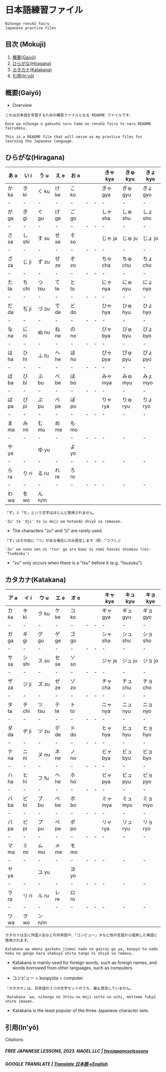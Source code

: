 # 日本語練習ファイル 
```
Nihongo renshū fairu
Japanese practice files
```
## 目次 (Mokuji)

1. [概要(Gaiyō)](#概要gaiyō)
2. [ひらがな(Hiragana)](#ひらがなhiragana)
3. [カタカナ(Katakana)](#カタカナkatakana)
3. [引用(In'yō)](#引用inyō)

## 概要(Gaiyō)
- Overview

```
これは日本語を学習するための練習ファイルとなる README ファイルです。

Kore wa nihongo o gakushū suru tame no renshū fairu to naru README fairudesu.

This is a README file that will serve as my practice files for learning the Japanese language.
```

## ひらがな(Hiragana)

|     あ a    |     い i     |    う u   |     え e    |    お o       |          |           |   きゃ kya   |    きゅ kyu    |   きょ kyo     |
|       -      |      -      |      -    |       -     |        -     |    -     |     -     |      -    |       -     |      -      |
|     か ka   |     き ki    |    く ku   |     け ke   |    こ ko     |          |          |   ぎゃ gya   |    ぎゅ gyu    |   ぎょ gyo     | 
|       -     |        -     |       -    |      -     |         -    |    -     |     -      |     -    |       -     |      -      |
|    が ga    |     ぎ gi     |    ぐ gu   |     げ ge   |    ご go    |          |           |   しゃ sha   |    しゅ shu    |   しょ sho     |
|       -     |        -     |       -    |      -     |     -        |    -     |     -     |      -    |       -     |      -      |
|    さ sa    |   し shi    |   す su   |    せ se   |   そ so      |            |           |   じゃ ja   |    じゅ ju    |   じょ jo     |
|      -      |      -       |     -      |       -    |      -       |    -     |     -      |      -    |       -     |      -      |
|    ざ za    |    じ ji    |   ず zu   |    ぜ ze    |   ぞ zo     |              |           |   ちゃ cha   |    ちゅ chu    |   ちょ cho     |
|      -      |       -      |     -      |      -     |       -      |    -     |     -      |      -    |       -     |      -      |
|    た ta    |   ち chi    |  つ tsu   |    て te    |   と to     |            |           |   にゃ nya   |    にゅ nyu    |   にょ nyo     |
|      -      |      -       |      -     |     -      |       -      |    -     |     -      |      -    |       -     |      -      |
|    だ da    |    ぢ ji    |   づ zu   |    で de    |   ど do     |            |           |   ひゃ hya   |    ひゅ hyu   |   ひょ hyo     |
|      -      |       -      |      -     |      -     |      -       |    -     |     -      |      -    |       -     |      -      |
|    な na    |    に ni    |   ぬ nu   |    ね ne    |   の no     |            |           |   びゃ bya   |    びゅ byu   |   びょ byo     |
|      -      |      -       |     -      |      -     |     -        |    -     |     -      |      -    |       -     |      -      |
|    は ha    |    ひ hi    |   ふ fu   |    へ he    |   ほ ho     |            |           |   ぴゃ pya  |    ぴゅ pyu    |   ぴょ pyo     |
|       -     |       -      |    -       |     -      |    -         |    -     |     -      |      -    |       -     |      -      |
|    ば ba    |    び bi    |   ぶ bu   |    べ be    |   ぼ bo     |            |           |   みゃ mya   |    みゅ myu   |   みょ myo     |
|      -      |      -       |     -      |    -       |      -       |    -     |     -     |      -    |       -     |      -      |
|    ぱ pa    |    ぴ pi    |    ぷ pu    |    ぺ pe     |    ぽ po    |         |           |  りゃ rya   |    りゅ ryu    |   りょ ryo     |
|      -      |       -      |      -     |     -      |        -     |    -     |     -      |      -    |       -     |      -      |
|    ま ma    |    み mi    |    む mu    |    め me      |   も mo    |          |           |            |           |             |
|       -     |      -      |    -       |       -    |       -      |    -     |      -     |      -    |       -     |      -      |
|    や ya    |            |   ゆ yu   |            |   よ yo     |            |           |             |           |             |
|      -      |       -      |    -      |     -      |      -       |    -     |      -     |      -    |       -     |      -      |
|    ら ra    |    り ri    |   る ru    |    れ re   |   ろ ro     |            |           |             |           |             |
|     -       |      -       |      -      |     -      |      -       |    -     |     -      |      -    |       -     |      -      |
|    わ wa    |     を wo   |   ん n/m   |            |            |           |           |            |           |             |
         


```
「ず」と「ぢ」という文字はほとんど使用されません。
```

` 'Zu' to 'dji' to iu moji wa hotondo shiyō sa remasen. `

- The characters "zu" and "ji" are rarely used.

```
「ず」はその前に「つ」がある場合にのみ発生します（例：「つづく」）
```
` 'Zu' wa sono zen ni 'tsu' ga aru baai ni nomi hassei shimasu (rei: 'Tsudzuku') `

- "zu" only occurs when there is a "tsu" before it (e.g. "tsuzuku")


## カタカナ(Katakana)
|     ア a   |     イ i    |    ウ u   |     エ e    |    オ o       |          |           |   キャ kya   |    キュ kyu    |   キョ kyo     |
|       -      |      -      |      -    |       -     |        -     |    -     |     -     |      -    |       -     |      -      |
|     カ ka   |     キ ki    |    ク ku   |     ケ ke   |    コ ko     |          |          |   ギャ gya   |    ギュ gyu    |   ギョ gyo     | 
|       -     |        -     |       -    |      -     |         -    |    -     |     -      |     -    |       -     |      -      |
|    ガ ga    |     ギ gi    |    グ gu  |     ゲ ge   |    ゴ go    |          |           |   シャ sha   |    シュ shu    |   ショ sho     |
|       -     |        -     |       -    |      -     |     -        |    -     |     -     |      -    |       -     |      -      |
|    サ sa    |   シ shi   |   ス su   |    セ se   |   ソ so      |            |           |   ジャ ja   |    ジュ ju    |   ジョ jo     |
|      -      |      -       |     -      |       -    |      -       |    -     |     -      |      -    |       -     |      -      |
|    ザ za   |    ジ ji    |   ズ zu   |    ゼ ze   |   ゾ zo     |              |           |   チャ cha   |    チュ chu    |   チョ cho     |
|      -      |       -      |     -      |      -     |       -      |    -     |     -      |      -    |       -     |      -      |
|    タ ta  |   チ chi    |  ツ tsu   |    テ te    |   ト to     |            |           |   ニャ nya   |    ニュ nyu    |   ニョ nyo     |
|      -      |      -       |      -     |     -      |       -      |    -     |     -      |      -    |       -     |      -      |
|    ダ da   |    ヂ ji    |   ヅ zu   |    デ de    |   ド do    |            |           |   ヒャ hya   |    ヒュ hyu   |   ヒョ hyo     |
|      -      |       -      |      -     |      -     |      -       |    -     |     -      |      -    |       -     |      -      |
|    ナ na    |    ニ ni    |   ヌ nu   |   ネ ne    |   ノ no     |            |           |   ビャ bya   |    ビュ byu   |   ビョ byo     |
|      -      |      -       |     -      |      -     |     -        |    -     |     -      |      -    |       -     |      -      |
|    ハ ha    |    ヒ hi    |   フ fu   |    ヘ he   |   ホ ho     |            |           |   ピャ pya  |    ピュ pyu    |   ピョ pyo     |
|       -     |       -      |    -       |     -      |    -         |    -     |     -      |      -    |       -     |      -      |
|    バ ba    |    ビ bi   |   ブ bu   |    ベ be    |   ボ bo     |            |           |   ミャ mya   |    ミュ myu   |   ミョ myo     |
|      -      |      -       |     -      |    -       |      -       |    -     |     -     |      -    |       -     |      -      |
|    パ pa    |    ピ pi    |    プ pu    |    ペ pe     |    ポ po    |         |           |  リャ rya   |    リュ ryu    |   リョ ryo     |
|      -      |       -      |      -     |     -      |        -     |    -     |     -      |      -    |       -     |      -      |
|    マ ma    |    ミ mi    |    ム mu    |    メ me      |   モ mo    |          |           |            |           |             |
|       -     |      -      |    -       |       -    |       -      |    -     |      -     |      -    |       -     |      -      |
|    ヤ ya    |            |   ユ yu   |            |   ヨ yo     |            |           |             |           |             |
|      -      |       -      |    -      |     -      |      -       |    -     |      -     |      -    |       -     |      -      |
|    ラ ra    |    リ ri    |   ル ru    |    レ re   |   ロ ro     |            |           |             |           |             |
|     -       |      -       |      -      |     -      |      -       |    -     |     -      |      -    |       -     |      -      |
|    ワ wa    |     ヲ wo   |   ン n/m   |            |            |           |           |            |           |             |


```
カタカナは主に外国人名などの外来語や、「コンピュー」タなど他の言語から借用した単語に使用されます。
```

`Katakana wa omoni gaikoku jinmei nado no gairai-go ya, konpyū'ta nado hoka no gengo kara shakuyō shita tango ni shiyō sa remasu.`
- Katakana is mainly used for foreign words, such as foreign names, and words borrowed from other languages, such as computers.

- コンピュー = konpyūta = computer

```
「カタカナ」は、日本語の３つの文字セットのうち、最も普及していません。
```

`'Katakana' wa, nihongo no 3ttsu no moji setto no uchi, mottomo fukyū shite imasen.`
- Katakana is the least popular of the three Japanese character sets.


## 引用(In'yō)
Citations
##### FREE JAPANESE LESSONS, 2023. NAGEL LLC | [freejapaneselessons](https://freejapaneselessons.com)
##### GOOGLE TRANSLATE  | [Translate 日本語->English](https://translate.google.com/?hl=en&tab=TT&sl=ja&tl=en&op=translate)

